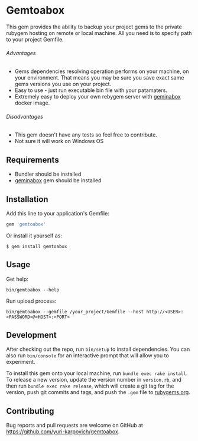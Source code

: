 # Gemtoabox

This gem provides the ability to backup your project gems to the private rubygem hosting on remote or local machine.
All you need is to specify path to your project Gemfile. 
 
###### Advantages 
- Gems dependencies resolving operation performs on your machine, on your environment. 
 That means you may be sure you save exact same gems versions you use on your project.
- Easy to use - just run executable bin file with your patamaters.
- Extremely easy to deploy your own rebygem server with [geminabox](https://hub.docker.com/r/spoonest/geminabox) docker image.

###### Disadvantages
- This gem doesn't have any tests so feel free to contribute.
- Not sure it will work on Windows OS

## Requirements

 - Bundler should be installed 
 - [geminabox](https://github.com/geminabox/geminabox) gem should be installed
 
## Installation

Add this line to your application's Gemfile:

```ruby
gem 'gemtoabox'
```

Or install it yourself as:

    $ gem install gemtoabox

## Usage

Get help: 

    bin/gemtoabox --help

Run upload process:

    bin/gemtoabox --gemfile /your_project/Gemfile --host http://<USER>:<PASSWORD>@<HOST>:<PORT>

## Development

After checking out the repo, run `bin/setup` to install dependencies. You can also run `bin/console` for an interactive prompt that will allow you to experiment.

To install this gem onto your local machine, run `bundle exec rake install`. To release a new version, update the version number in `version.rb`, and then run `bundle exec rake release`, which will create a git tag for the version, push git commits and tags, and push the `.gem` file to [rubygems.org](https://rubygems.org).

## Contributing

Bug reports and pull requests are welcome on GitHub at https://github.com/yuri-karpovich/gemtoabox.


